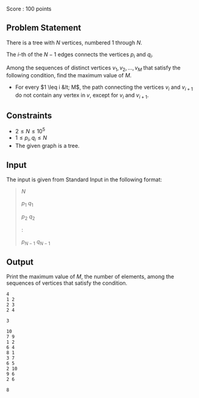 Score : $100$ points

## Problem Statement

There is a tree with $N$ vertices, numbered $1$ through $N$.

The $i$-th of the $N-1$ edges connects the vertices $p_i$ and $q_i$.

Among the sequences of distinct vertices $v_1, v_2, ..., v_M$ that satisfy the following condition, find the maximum value of $M$.

- For every $1 \leq i &lt; M$, the path connecting the vertices $v_i$ and $v_{i+1}$ do not contain any vertex in $v$, except for $v_i$ and $v_{i+1}$.

## Constraints

- $2 \leq N \leq 10^5$
- $1 \leq p_i, q_i \leq N$
- The given graph is a tree.

## Input

The input is given from Standard Input in the following format:

> $N$
> 
> $p_1$ $q_1$
> 
> $p_2$ $q_2$
> 
> :
> 
> $p_{N-1}$ $q_{N-1}$

## Output

Print the maximum value of $M$, the number of elements, among the sequences of vertices that satisfy the condition.

```input1
4
1 2
2 3
2 4
```

```output1
3
```

```input2
10
7 9
1 2
6 4
8 1
3 7
6 5
2 10
9 6
2 6
```

```output2
8
```